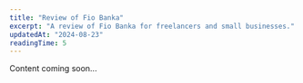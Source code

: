 ```yaml
---
title: "Review of Fio Banka"
excerpt: "A review of Fio Banka for freelancers and small businesses."
updatedAt: "2024-08-23"
readingTime: 5
---
```


Content coming soon...
